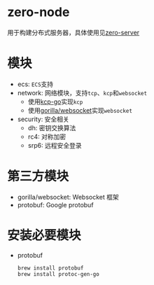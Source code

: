 # zero-node

用于构建分布式服务器，具体使用见[zero-server](https://github.com/zerogo-hub/zero-server)

# 模块

- ecs: `ECS`支持
- network: 网络模块，支持`tcp`、`kcp`和`websocket`
  - 使用[kcp-go](https://github.com/xtaci/kcp-go)实现`kcp`
  - 使用[gorilla/websocket](https://github.com/gorilla/websocket)实现`websocket`
- security: 安全相关
  - dh: 密钥交换算法
  - rc4: 对称加密
  - srp6: 远程安全登录

# 第三方模块

- gorilla/websocket: Websocket 框架
- protobuf: Google protobuf

# 安装必要模块

- protobuf

  ```text
  brew install protobuf
  brew install protoc-gen-go
  ```
